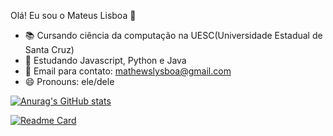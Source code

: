 Olá! Eu sou o Mateus Lisboa 👋

- 📚 Cursando ciência da computação na UESC(Universidade Estadual de Santa Cruz)
- 🌱 Estudando Javascript, Python e Java
- 📧 Email para contato: mathewslysboa@gmail.com
- 😄 Pronouns: ele/dele

[![Anurag's GitHub stats](https://github-readme-stats.vercel.app/api?username=mslisboa&count_private=true&show_icons=true&theme=dark)](https://github.com/mslisboa/github-readme-stats)

[![Readme Card](https://github-readme-stats.vercel.app/api/pin/?username=mslisboa&repo=Sistema_de_controle_de_elevador&theme=dark)](https://github.com/anuraghazra/github-readme-stats)
